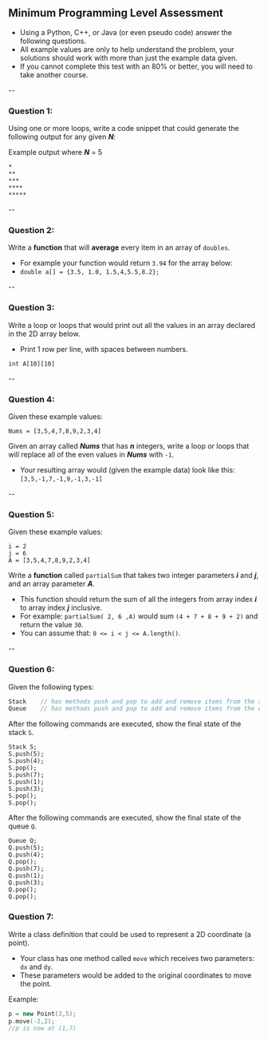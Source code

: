 
## Minimum Programming Level Assessment

- Using a Python, C++, or Java (or even pseudo code) answer the following questions.
- All example values are only to help understand the problem, your solutions should work with more than just the example data given.
- If you cannot complete this test with an 80% or better, you will need to take another course.

--

### Question 1: 

Using one or more loops, write a code snippet that could generate the following output for any given ***N***: 

Example output where ***N*** = 5

```
*
**
***
****
*****
```
--

### Question 2:

Write a **function** that will **average** every item in an array of `doubles`.
- For example your function would return `3.94` for the array below:
- `double a[] = {3.5, 1.0, 1.5,4,5.5,8.2};`

--

### Question 3:

Write a loop or loops that would print out all the values in an array declared in the 2D array below.
- Print 1 row per line, with spaces between numbers.

`int A[10][10]`

--

### Question 4:

Given these example values:
```
Nums = [3,5,4,7,8,9,2,3,4]
```

Given an array called ***Nums*** that has ***n*** integers, write a loop or loops that will replace all of the even values in ***Nums*** with `-1`.
- Your resulting array would (given the example data) look like this: `[3,5,-1,7,-1,9,-1,3,-1]`

--

### Question 5:

Given these example values:
```
i = 2
j = 6
A = [3,5,4,7,8,9,2,3,4]
```
Write a **function** called `partialSum` that takes two integer parameters ***i*** and ***j***, and an array parameter ***A***. 
- This function should return the sum of all the integers from array index ***i*** to array index ***j*** inclusive. 
- For example: `partialSum( 2, 6 ,A)` would sum `(4 + 7 + 8 + 9 + 2)` and return the value `30`.  
- You can assume that: `0 <= i < j <= A.length()`.

--

### Question 6:

Given the following types:

```cpp
Stack    // has methods push and pop to add and remove items from the stack.
Queue    // has methods push and pop to add and remove items from the queue.
```

After the following commands are executed, show the final state of the stack `S`.

```
Stack S;
S.push(5);
S.push(4);
S.pop();
S.push(7);
S.push(1);
S.push(3);
S.pop();
S.pop();

```

After the following commands are executed, show the final state of the queue `Q`.

```
Queue Q;
Q.push(5);
Q.push(4);
Q.pop();
Q.push(7);
Q.push(1);
Q.push(3);
Q.pop();
Q.pop();

```

### Question 7:

Write a class definition that could be used to represent a 2D coordinate (a point). 
- Your class has one method called `move` which receives two parameters: `dx` and `dy`.
- These parameters would be added to the original coordinates to move the point. 

Example:

```cpp
p = new Point(3,5);
p.move(-2,2);
//p is now at (1,7)

```  

